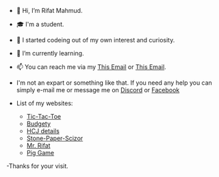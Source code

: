 - 👋 Hi, I’m Rifat Mahmud.
- 🎓 I'm a student.
- 🌈 I started codeing out of my own interest and curiosity.
- 🌱 I’m currently learning.
- 📫 You can reach me via my <a href="mailto:rifatmahmudpc@gmail.com">This Email</a> or <a href="mailto:rifatmahmudpc@gmail.com">This Email</a>.
- I'm not an expart or something like that. If you need any help you can simply e-mail me or message me on <a href="https://discord.com/channels/Rifat#1141">Discord</a> or <a href="https://www.facebook.com/messages/t/rifatno1.fb">Facebook</a>


- List of my websites:
  - <a href="https://t-t-t-r.netlify.app/">Tic-Tac-Toe</a>
  - <a href="https://r-budget.netlify.app/">Budgety</a>
  - <a href="https://just-try.netlify.app/">HCJ details</a>
  - <a href="https://s-p-s.netlify.app/">Stone-Paper-Scizor</a>
  - <a href="https://rifatpractice.netlify.app/">Mr. Rifat</a>
  - <a href="https://pig-game-rifat.netlify.app/">Pig Game</a>


-Thanks for your visit.
<!---
RifatMahmudno-1/RifatMahmudno-1 is a ✨ special ✨ repository because its `README.md` (this file) appears on your GitHub profile.
You can click the Preview link to take a look at your changes.
--->
